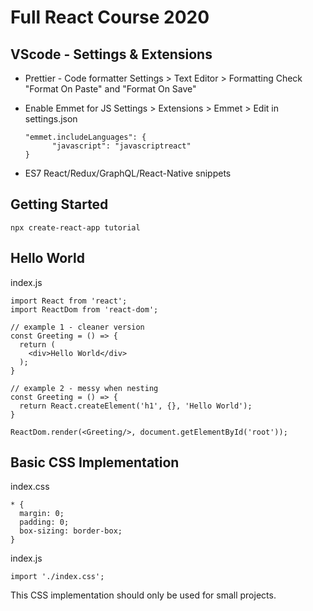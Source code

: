 # Full React Course 2020

## VScode - Settings & Extensions

- Prettier - Code formatter
  Settings > Text Editor > Formatting
  Check "Format On Paste" and "Format On Save"

- Enable Emmet for JS
  Settings > Extensions > Emmet > Edit in settings.json

  ```
  "emmet.includeLanguages": {
        "javascript": "javascriptreact"
  }
  ```

- ES7 React/Redux/GraphQL/React-Native snippets

## Getting Started

```
npx create-react-app tutorial
```

## Hello World

index.js

```
import React from 'react';
import ReactDom from 'react-dom';

// example 1 - cleaner version
const Greeting = () => {
  return (
    <div>Hello World</div>
  );
}

// example 2 - messy when nesting
const Greeting = () => {
  return React.createElement('h1', {}, 'Hello World');
}

ReactDom.render(<Greeting/>, document.getElementById('root'));
```

## Basic CSS Implementation

index.css

```
* {
  margin: 0;
  padding: 0;
  box-sizing: border-box;
}
```

index.js

```
import './index.css';
```

This CSS implementation should only be used for small projects.
